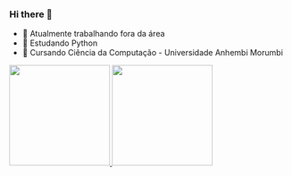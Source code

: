 ### Hi there 👋


- 🔭 Atualmente trabalhando fora da área
- 🌱 Estudando Python
- 🏫 Cursando Ciência da Computação - Universidade Anhembi Morumbi 


<div>
  <a href="https://github.com/GuilaGuila">
  <img height="180em" src="https://github-readme-stats.vercel.app/api?username=GuilaGuila&show_icons=true&theme=react&include_all_commits=true&count_private=true"/>
  <img height="180em" src="https://github-readme-stats.vercel.app/api/top-langs/?username=GuilaGuila&layout=compact&langs_count=7&theme=react"/>
</div>

